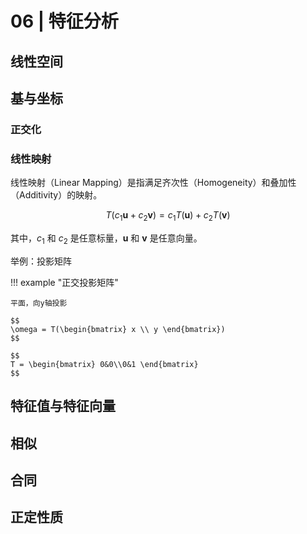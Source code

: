 # 06 | 特征分析

## 线性空间



## 基与坐标

### 正交化


### 线性映射

线性映射（Linear Mapping）是指满足齐次性（Homogeneity）和叠加性（Additivity）的映射。

$$
T(c_1\mathbf{u} + c_2\mathbf{v}) = c_1T(\mathbf{u}) + c_2T(\mathbf{v})
$$

其中，$c_1$ 和 $c_2$ 是任意标量，$\mathbf{u}$ 和 $\mathbf{v}$ 是任意向量。


举例：投影矩阵

!!! example "正交投影矩阵"

    平面，向y轴投影

    $$
    \omega = T(\begin{bmatrix} x \\ y \end{bmatrix})
    $$

    $$
    T = \begin{bmatrix} 0&0\\0&1 \end{bmatrix}
    $$


## 特征值与特征向量



## 相似


## 合同

## 正定性质